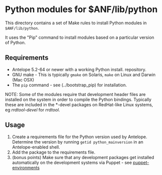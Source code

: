 Python modules for $ANF/lib/python
==================================

This directory contains a set of Make rules to install Python modules in
`$ANF/lib/python`.

It uses the "Pip" command to install modules based on a particular version of Python.

Requirements
------------

* Antelope 5.2-64 or newer with a working Python install.
   repository.
* GNU make - This is typically `gmake` on Solaris, `make` on Linux and
   Darwin (Mac OSX)
* The `pip` command - see (../bootstrap_pip) for installation.

NOTE: Some of the modules require that development header files are installed
on the system in order to compile the Python bindings. Typically these are
included in the \*-devel packages on RedHat-like Linux systems, eg
_rrdtool-devel_ for _rrdtool_.

Usage
-----

1. Create a requirements file for the Python version used by Antelope. Determine the version by running `getid python_mainversion` in an Antelope-enabled shell.
2. Add the package to the requirements file.
3. (bonus points) Make sure that any development packages get installed
   automatically on the development systems via Puppet - see
   [puppet-environments][1]

[1]: https://github.com/UCSD-ANF/puppet-environments
